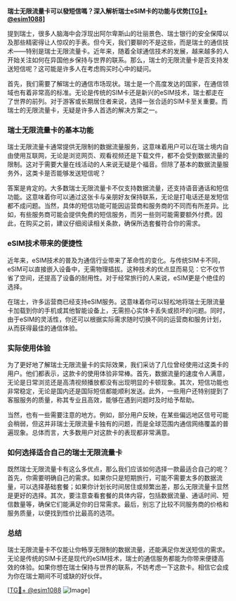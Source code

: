 **瑞士无限流量卡可以發短信嗎？深入解析瑞士eSIM卡的功能与优势[[TG💪+ @esim1088](https://t.me/s/esim1088)]**

提到瑞士，很多人脑海中会浮现出阿尔卑斯山的壮丽景色、瑞士银行的安全保障以及那些精密得让人惊叹的手表。但今天，我们要聊的不是这些，而是瑞士的通信技术——特别是瑞士无限流量卡。近年来，随着全球通信技术的发展，越来越多的人开始关注如何在异国他乡保持与世界的联系。那么，瑞士的无限流量卡是否支持发送短信呢？这可能是许多人在考虑购买时心中的疑问。

首先，我们需要了解瑞士的通信市场现状。瑞士是一个高度发达的国家，在通信领域也有着非常高的标准。无论是传统的SIM卡还是新兴的eSIM技术，瑞士都走在了世界的前列。对于游客或长期居住者来说，选择一张合适的SIM卡至关重要。而瑞士的无限流量卡，无疑是许多人首选的解决方案之一。

### 瑞士无限流量卡的基本功能

瑞士无限流量卡通常提供无限制的数据流量服务，这意味着用户可以在瑞士境内自由使用互联网，无论是浏览网页、观看视频还是下载文件，都不会受到数据流量的限制。这对于需要大量在线活动的人来说无疑是个福音。但除了基本的数据流量服务外，这类卡是否能够发送短信呢？

答案是肯定的。大多数瑞士无限流量卡不仅支持数据流量，还支持语音通话和短信功能。这意味着你可以通过这张卡与亲朋好友保持联系，无论是打电话还是发短信都不成问题。当然，具体的短信功能可能因运营商和服务商的不同而有所差异。比如，有些服务商可能会提供免费的短信服务，而另一些则可能需要额外付费。因此，在购买之前，建议仔细阅读相关条款，确保所选套餐符合你的需求。

### eSIM技术带来的便捷性

近年来，eSIM技术的普及为通信行业带来了革命性的变化。与传统SIM卡不同，eSIM可以直接嵌入设备中，无需物理插拔。这种技术的优点显而易见：它不仅节省了空间，还提高了设备的耐用性。对于经常旅行的人来说，eSIM更是个绝佳的选择。

在瑞士，许多运营商已经支持eSIM服务。这意味着你可以轻松地将瑞士无限流量卡加载到你的手机或其他智能设备上，无需担心实体卡丢失或损坏的问题。同时，由于eSIM的灵活性，你还可以根据实际需求随时切换不同的运营商和服务计划，从而获得最佳的通信体验。

### 实际使用体验

为了更好地了解瑞士无限流量卡的实际效果，我们采访了几位曾经使用过这类卡的用户。他们都表示，这款卡的使用体验非常棒。首先，数据流量的速度令人满意，无论是日常浏览还是高清视频播放都没有出现明显的卡顿现象。其次，短信功能也非常稳定，无论是国内还是国际短信都能顺利发送。此外，一些用户还特别提到了客服服务的质量，称其专业且高效，能够在遇到问题时及时给予帮助。

当然，也有一些需要注意的地方。例如，部分用户反映，在某些偏远地区信号可能会稍弱，但这并非瑞士无限流量卡独有的问题，而是全球范围内通信网络覆盖的普遍现象。总体而言，大多数用户对这款卡的表现都非常满意。

### 如何选择适合自己的瑞士无限流量卡

既然瑞士无限流量卡有这么多优点，那么我们应该如何选择一款最适合自己的呢？首先，你需要明确自己的需求。如果你只是短期旅行，可能不需要太多的数据流量，可以选择基础套餐；如果你计划长时间居住或频繁出差，那么无限流量卡显然是更好的选择。其次，要注意查看套餐的具体内容，包括数据流量、通话时间、短信数量等，确保它们能满足你的日常需求。最后，别忘了比较不同服务商的价格和服务质量，以便找到性价比最高的选项。

### 总结

瑞士无限流量卡不仅能让你畅享无限制的数据流量，还能满足你发送短信的需求。无论是传统的SIM卡还是现代的eSIM技术，瑞士的通信服务都能为你带来便捷高效的体验。如果你想在瑞士保持与世界的联系，不妨考虑一下这款卡。相信它会成为你在瑞士期间不可或缺的好伙伴。

[[TG💪+ @esim1088](https://t.me/s/esim1088) ![Image](https://i.postimg.cc/4NQfJmqS/Snipaste-2025-05-13-00-14-12.png)]